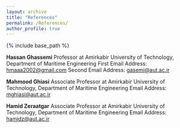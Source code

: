 ```yaml
---
layout: archive
title: "References"
permalink: /References/
author_profile: true
---
```


{% include base_path %}

**Hassan Ghassemi**
Professor at Amirkabir University of Technology, Department of Maritime Engineering
First Email Address: hmaaa2002@gmail.com
Second Email Address: gasemi@aut.ac.ir

**Mahmood Ghiasi**
Associate Professor at Amirkabir University of Technology, Department of Maritime Engineering
Email Address: mghiasi@aut.ac.ir

**Hamid Zeraatgar**
Associate Professor at Amirkabir University of Technology, Department of Maritime Engineering
Email Address: hamidz@aut.ac.ir
